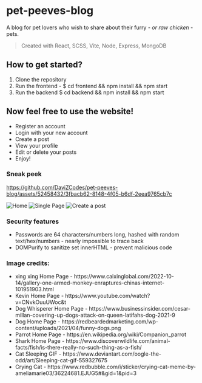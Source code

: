 # pet-peeves-blog
A blog for pet lovers who wish to share about their furry - *or raw chicken* - pets.

> Created with React, SCSS, Vite, Node, Express, MongoDB

## How to get started?
<ol>
  <li> Clone the repository </li>
  <li> Run the frontend - $ cd frontend && npm install && npm start </li>
  <li> Run the backend $ cd backend && npm install && npm start </li>
</ol>

## Now feel free to use the website!
<ul>
  <li> Register an account </li>
  <li> Login with your new account </li>
  <li> Create a post </li>
  <li> View your profile </li>
  <li> Edit or delete your posts </li>
  <li> Enjoy! </li>
</ul>

### Sneak peek

https://github.com/DaviZCodes/pet-peeves-blog/assets/52458432/3fbacb62-8148-4f05-b6df-2eea9765cb7c

![Home](https://i.imgur.com/lOTdTw0.png)
![Single Page](https://i.imgur.com/DFM08ue.png)
![Create a post](https://i.imgur.com/tdmcStI.png) 

### Security features 
<ul>
  <li> Passwords are 64 characters/numbers long, hashed with random text/hex/numbers - nearly impossible to trace back</li>
  <li> DOMPurify to sanitize set innerHTML - prevent malicious code </li>
</ul>


### Image credits:
<ul>
  <li> xing xing Home Page - https://www.caixinglobal.com/2022-10-14/gallery-one-armed-monkey-enraptures-chinas-internet-101951903.html</li>
  <li> Kevin Home Page - https://www.youtube.com/watch?v=CNvkOuuUWoc&t</li>
  <li> Dog Whisperer Home Page - https://www.businessinsider.com/cesar-millan-covering-up-dogs-attack-on-queen-latifahs-dog-2021-9</li>
  <li> Dog Home Page - https://redbeardedmarketing.com/wp-content/uploads/2021/04/funny-dogs.png</li>
  <li> Parrot Home Page - https://en.wikipedia.org/wiki/Companion_parrot </li>
  <li> Shark Home Page - https://www.discoverwildlife.com/animal-facts/fish/is-there-really-no-such-thing-as-a-fish/</li>
  <li> Cat Sleeping GIF - https://www.deviantart.com/oogle-the-odd/art/Sleeping-cat-gif-559327675</li>
  <li> Crying Cat - https://www.redbubble.com/i/sticker/crying-cat-meme-by-ameliamarie03/36224681.EJUG5#&gid=1&pid=3</li>
</ul>

